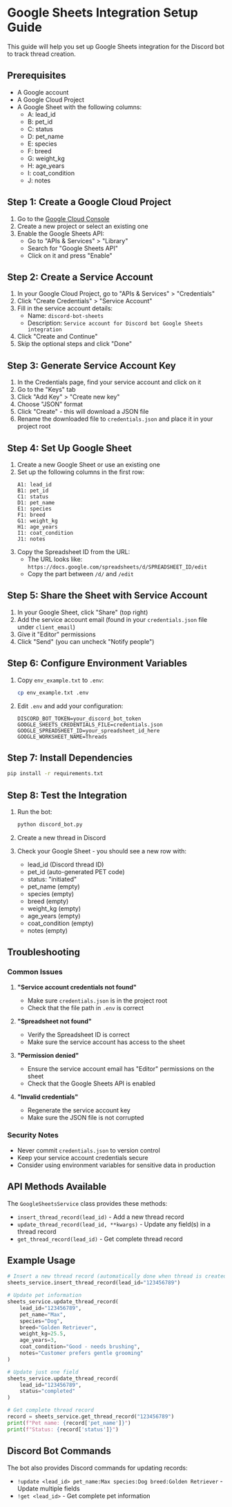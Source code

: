 # Google Sheets Integration Setup Guide

This guide will help you set up Google Sheets integration for the Discord bot to track thread creation.

## Prerequisites

- A Google account
- A Google Cloud Project
- A Google Sheet with the following columns:
  - A: lead_id
  - B: pet_id
  - C: status
  - D: pet_name
  - E: species
  - F: breed
  - G: weight_kg
  - H: age_years
  - I: coat_condition
  - J: notes

## Step 1: Create a Google Cloud Project

1. Go to the [Google Cloud Console](https://console.cloud.google.com/)
2. Create a new project or select an existing one
3. Enable the Google Sheets API:
   - Go to "APIs & Services" > "Library"
   - Search for "Google Sheets API"
   - Click on it and press "Enable"

## Step 2: Create a Service Account

1. In your Google Cloud Project, go to "APIs & Services" > "Credentials"
2. Click "Create Credentials" > "Service Account"
3. Fill in the service account details:
   - Name: `discord-bot-sheets`
   - Description: `Service account for Discord bot Google Sheets integration`
4. Click "Create and Continue"
5. Skip the optional steps and click "Done"

## Step 3: Generate Service Account Key

1. In the Credentials page, find your service account and click on it
2. Go to the "Keys" tab
3. Click "Add Key" > "Create new key"
4. Choose "JSON" format
5. Click "Create" - this will download a JSON file
6. Rename the downloaded file to `credentials.json` and place it in your project root

## Step 4: Set Up Google Sheet

1. Create a new Google Sheet or use an existing one
2. Set up the following columns in the first row:
   ```
   A1: lead_id
   B1: pet_id
   C1: status
   D1: pet_name
   E1: species
   F1: breed
   G1: weight_kg
   H1: age_years
   I1: coat_condition
   J1: notes
   ```
3. Copy the Spreadsheet ID from the URL:
   - The URL looks like: `https://docs.google.com/spreadsheets/d/SPREADSHEET_ID/edit`
   - Copy the part between `/d/` and `/edit`

## Step 5: Share the Sheet with Service Account

1. In your Google Sheet, click "Share" (top right)
2. Add the service account email (found in your `credentials.json` file under `client_email`)
3. Give it "Editor" permissions
4. Click "Send" (you can uncheck "Notify people")

## Step 6: Configure Environment Variables

1. Copy `env_example.txt` to `.env`:
   ```bash
   cp env_example.txt .env
   ```

2. Edit `.env` and add your configuration:
   ```
   DISCORD_BOT_TOKEN=your_discord_bot_token
   GOOGLE_SHEETS_CREDENTIALS_FILE=credentials.json
   GOOGLE_SPREADSHEET_ID=your_spreadsheet_id_here
   GOOGLE_WORKSHEET_NAME=Threads
   ```

## Step 7: Install Dependencies

```bash
pip install -r requirements.txt
```

## Step 8: Test the Integration

1. Run the bot:
   ```bash
   python discord_bot.py
   ```

2. Create a new thread in Discord
3. Check your Google Sheet - you should see a new row with:
   - lead_id (Discord thread ID)
   - pet_id (auto-generated PET code)
   - status: "initiated"
   - pet_name (empty)
   - species (empty)
   - breed (empty)
   - weight_kg (empty)
   - age_years (empty)
   - coat_condition (empty)
   - notes (empty)

## Troubleshooting

### Common Issues

1. **"Service account credentials not found"**
   - Make sure `credentials.json` is in the project root
   - Check that the file path in `.env` is correct

2. **"Spreadsheet not found"**
   - Verify the Spreadsheet ID is correct
   - Make sure the service account has access to the sheet

3. **"Permission denied"**
   - Ensure the service account email has "Editor" permissions on the sheet
   - Check that the Google Sheets API is enabled

4. **"Invalid credentials"**
   - Regenerate the service account key
   - Make sure the JSON file is not corrupted

### Security Notes

- Never commit `credentials.json` to version control
- Keep your service account credentials secure
- Consider using environment variables for sensitive data in production

## API Methods Available

The `GoogleSheetsService` class provides these methods:

- `insert_thread_record(lead_id)` - Add a new thread record
- `update_thread_record(lead_id, **kwargs)` - Update any field(s) in a thread record
- `get_thread_record(lead_id)` - Get complete thread record

## Example Usage

```python
# Insert a new thread record (automatically done when thread is created)
sheets_service.insert_thread_record(lead_id="123456789")

# Update pet information
sheets_service.update_thread_record(
    lead_id="123456789",
    pet_name="Max",
    species="Dog",
    breed="Golden Retriever",
    weight_kg=25.5,
    age_years=3,
    coat_condition="Good - needs brushing",
    notes="Customer prefers gentle grooming"
)

# Update just one field
sheets_service.update_thread_record(
    lead_id="123456789",
    status="completed"
)

# Get complete thread record
record = sheets_service.get_thread_record("123456789")
print(f"Pet name: {record['pet_name']}")
print(f"Status: {record['status']}")
```

## Discord Bot Commands

The bot also provides Discord commands for updating records:

- `!update <lead_id> pet_name:Max species:Dog breed:Golden Retriever` - Update multiple fields
- `!get <lead_id>` - Get complete pet information
